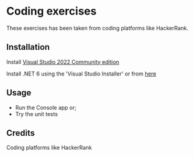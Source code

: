 # Coding exercises 

These exercises has been taken from coding platforms like HackerRank.

## Installation

Install [Visual Studio 2022 Community edition](https://visualstudio.microsoft.com/es/vs/community/)

Install .NET 6 using the 'Visual Studio Installer' or from [here](https://dotnet.microsoft.com/en-us/download/dotnet/6.0)

## Usage

- Run the Console app or;
- Try the unit tests

## Credits
Coding platforms like HackerRank